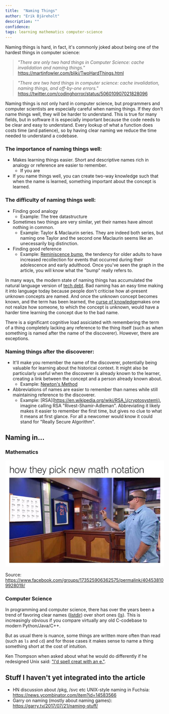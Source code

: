 ```yaml
---
title:  "Naming Things"
author: "Erik Bjäreholt"
description: ""
confidence: 
tags: learning mathematics computer-science
---
```


Naming things is hard, in fact, it's commonly joked about being one of the hardest things in computer science:

> *"There are only two hard things in Computer Science: cache invalidation and naming things."*
> https://martinfowler.com/bliki/TwoHardThings.html

> *"There are two hard things in computer science: cache invalidation, naming things, and off-by-one errors."*
> https://twitter.com/codinghorror/status/506010907021828096

Naming things is not only hard in computer science, but programmers and computer scientists are especially careful when naming things. If they don't name things well, they will be harder to understand. This is true for many fields, but in software it is especially important because the code needs to be clear and easy to understand. Every lookup of what a function does costs time (and patience), so by having clear naming we reduce the time needed to understand a codebase.


### The importance of naming things well:

 - Makes learning things easier. Short and descriptive names rich in analogy or reference are easier to remember.
   - If you are 
 - If you name things well, you can create two-way knowledge such that when the name is learned, something important about the concept is learned.


### The difficulty of naming things well:

 - Finding good analogy
   - Example: The tree datastructure
 - Sometimes two things are very similar, yet their names have almost nothing in common.
   - Example: Taylor & Maclaurin series. They are indeed both series, but naming one Taylor and the second one Maclaurin seems like an unecessarily big distinction.
 - Finding good reference
   - Example: [Reminiscence bump](https://en.wikipedia.org/wiki/Reminiscence_bump), the tendency for older adults to have increased recollection for events that occurred during their adolescence and early adulthood. Once you've seen the graph in the article, you will know what the "bump" really refers to.


In many ways, the modern state of naming things has accumulated the natural language version of [tech debt](https://en.wikipedia.org/wiki/Technical_debt). Bad naming has an easy time making it into language today because people don't criticise how at-present unknown concepts are named. And once the unknown concept becomes known, and the term has been learned, the [curse of knowledge](https://en.wikipedia.org/wiki/Curse_of_knowledge)makes one not realize how someone, to which the concept is unknown, would have a harder time learning the concept due to the bad name.

There is a significant cognitive load assiciated with remembering the term of a thing completely lacking any reference to the thing itself (such as when something is named after the name of the discoverer). However, there are exceptions.

### Naming things after the discoverer:

 - It'll make you remember the name of the discoverer, potentially being valuable for learning about the historical context. It might also be particularly useful when the discoverer is already known to the learner, creating a link between the concept and a person already known about.
   - Example: [Newton's Method](https://en.wikipedia.org/wiki/Newton's_method)
 - Abbreviations of names are easier to remember than names while still maintaining reference to the discoverer.
   - Example: [RSA](https://en.wikipedia.org/wiki/RSA_\(cryptosystem\), imagine calling RSA "Rivest-Shamir-Adleman". Abbreviating it likely makes it easier to remember the first time, but gives no clue to what it means at first glance. For all a newcomer would know it could stand for "Really Secure Algorithm".


## Naming in...

### Mathematics

![mathematics naming meme](/img/how-they-pick-new-math-notation.jpg)

Source: https://www.facebook.com/groups/173525906362575/permalink/404538109928019/

### Computer Science

In programming and computer science, there has over the years been a trend of favoring clear names ([listdir](https://docs.python.org/2/library/os.html#os.listdir)) over short ones ([ls](https://linux.die.net/man/1/ls)). This is increasingly obvious if you compare virtually any old C-codebase to modern Python/Java/C++.

But as usual there is nuance, some things are written more often than read (such as `ls` and `cd`) and for those cases it makes sense to name a thing something short at the cost of intuition.

Ken Thompson when asked about what he would do differently if he redesigned Unix said: ["I'd spell creat with an e."](https://en.wikiquote.org/wiki/Ken_Thompson).


<!-- https://vimeo.com/216477087 -->

## Stuff I haven't yet integrated into the article

 - HN discussion about /pkg, /svc etc UNIX-style naming in Fuchsia: https://news.ycombinator.com/item?id=14583566
 - Garry on naming (mostly about naming games): https://garry.tv/2017/07/21/naming-stuff/